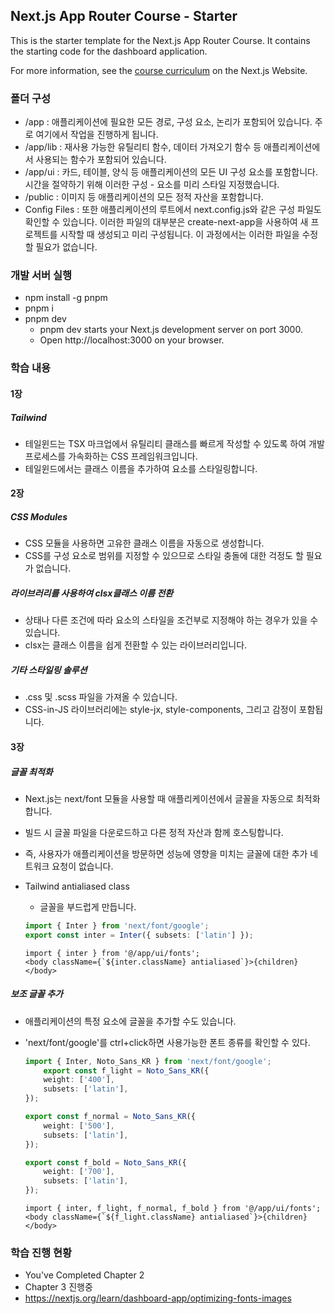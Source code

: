 ## Next.js App Router Course - Starter

This is the starter template for the Next.js App Router Course. It contains the starting code for the dashboard application.

For more information, see the [course curriculum](https://nextjs.org/learn) on the Next.js Website.

### 폴더 구성

- /app : 애플리케이션에 필요한 모든 경로, 구성 요소, 논리가 포함되어 있습니다. 주로 여기에서 작업을 진행하게 됩니다.
- /app/lib : 재사용 가능한 유틸리티 함수, 데이터 가져오기 함수 등 애플리케이션에서 사용되는 함수가 포함되어 있습니다.
- /app/ui : 카드, 테이블, 양식 등 애플리케이션의 모든 UI 구성 요소를 포함합니다. 시간을 절약하기 위해 이러한 구성 - 요소를 미리 스타일 지정했습니다.
- /public : 이미지 등 애플리케이션의 모든 정적 자산을 포함합니다.
- Config Files : 또한 애플리케이션의 루트에서 next.config.js와 같은 구성 파일도 확인할 수 있습니다. 이러한 파일의 대부분은 create-next-app을 사용하여 새 프로젝트를 시작할 때 생성되고 미리 구성됩니다. 이 과정에서는 이러한 파일을 수정할 필요가 없습니다.

### 개발 서버 실행

- npm install -g pnpm
- pnpm i
- pnpm dev
    - pnpm dev starts your Next.js development server on port 3000.
    - Open http://localhost:3000 on your browser.

### 학습 내용

#### 1장

##### Tailwind

- 테일윈드는 TSX 마크업에서 유틸리티 클래스를 빠르게 작성할 수 있도록 하여 개발 프로세스를 가속화하는 CSS 프레임워크입니다.
- 테일윈드에서는 클래스 이름을 추가하여 요소를 스타일링합니다.

#### 2장

##### CSS Modules

- CSS 모듈을 사용하면 고유한 클래스 이름을 자동으로 생성합니다.
- CSS를 구성 요소로 범위를 지정할 수 있으므로 스타일 충돌에 대한 걱정도 할 필요가 없습니다.

##### 라이브러리를 사용하여 clsx클래스 이름 전환

- 상태나 다른 조건에 따라 요소의 스타일을 조건부로 지정해야 하는 경우가 있을 수 있습니다.
- clsx는 클래스 이름을 쉽게 전환할 수 있는 라이브러리입니다. 

##### 기타 스타일링 솔루션

- .css 및 .scss 파일을 가져올 수 있습니다.
- CSS-in-JS 라이브러리에는 style-jx, style-components, 그리고 감정이 포함됩니다.

#### 3장

##### 글꼴 최적화

- Next.js는 next/font 모듈을 사용할 때 애플리케이션에서 글꼴을 자동으로 최적화합니다.
- 빌드 시 글꼴 파일을 다운로드하고 다른 정적 자산과 함께 호스팅합니다.
- 즉, 사용자가 애플리케이션을 방문하면 성능에 영향을 미치는 글꼴에 대한 추가 네트워크 요청이 없습니다.
- Tailwind antialiased class
    - 글꼴을 부드럽게 만듭니다.

    ```ts:/app/ui/fonts.ts
    import { Inter } from 'next/font/google';
    export const inter = Inter({ subsets: ['latin'] });
    ```
    ```tsx:/app/layout.tsx
    import { inter } from '@/app/ui/fonts';
    <body className={`${inter.className} antialiased`}>{children}</body>
    ```
##### 보조 글꼴 추가

- 애플리케이션의 특정 요소에 글꼴을 추가할 수도 있습니다.
- 'next/font/google'를 ctrl+click하면 사용가능한 폰트 종류를 확인할 수 있다.

    ```ts:/app/ui/fonts.ts
    import { Inter, Noto_Sans_KR } from 'next/font/google';
        export const f_light = Noto_Sans_KR({
        weight: ['400'],
        subsets: ['latin'],
    });

    export const f_normal = Noto_Sans_KR({
        weight: ['500'],
        subsets: ['latin'],
    });

    export const f_bold = Noto_Sans_KR({
        weight: ['700'],
        subsets: ['latin'],
    });
    ```
    ```tsx:/app/layout.tsx
    import { inter, f_light, f_normal, f_bold } from '@/app/ui/fonts';
    <body className={`${f_light.className} antialiased`}>{children}</body>
    ```

### 학습 진행 현황

- You've Completed Chapter 2
- Chapter 3 진행중
- https://nextjs.org/learn/dashboard-app/optimizing-fonts-images
